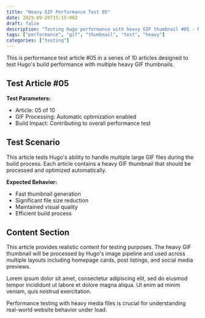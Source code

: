 ```yaml
---
title: "Heavy GIF Performance Test 05"
date: 2025-09-26T15:15:00Z
draft: false
description: "Testing Hugo performance with heavy GIF thumbnail #05 - Multi-MB file test"
tags: ["performance", "gif", "thumbnail", "test", "heavy"]
categories: ["testing"]
---
```


This is performance test article #05 in a series of 10 articles designed to test Hugo's build performance with multiple heavy GIF thumbnails.

## Test Article #05

**Test Parameters:**
- Article: 05 of 10  
- GIF Processing: Automatic optimization enabled
- Build Impact: Contributing to overall performance test

## Test Scenario

This article tests Hugo's ability to handle multiple large GIF files during the build process. Each article contains a heavy GIF thumbnail that should be processed and optimized automatically.

**Expected Behavior:**
- Fast thumbnail generation
- Significant file size reduction  
- Maintained visual quality
- Efficient build process

## Content Section

This article provides realistic content for testing purposes. The heavy GIF thumbnail will be processed by Hugo's image pipeline and used across multiple layouts including homepage cards, post listings, and social media previews.

Lorem ipsum dolor sit amet, consectetur adipiscing elit, sed do eiusmod tempor incididunt ut labore et dolore magna aliqua. Ut enim ad minim veniam, quis nostrud exercitation.

Performance testing with heavy media files is crucial for understanding real-world website behavior under load.
